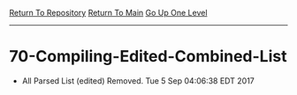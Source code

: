 [Return To Repository](https://github.com/deathbybandaid/piholeparser/)
[Return To Main](https://github.com/deathbybandaid/piholeparser/blob/master/RecentRunLogs/Mainlog.md)
[Go Up One Level](https://github.com/deathbybandaid/piholeparser/blob/master/RecentRunLogs/TopLevelScripts/Writing-Additional-Lists.md)
____________________________________
# 70-Compiling-Edited-Combined-List
* All Parsed List (edited) Removed. Tue 5 Sep 04:06:38 EDT 2017
